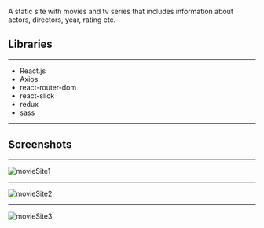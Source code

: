 A static site with movies and tv series that includes information about actors, directors, year, rating etc.

## Libraries

---

- React.js
- Axios
- react-router-dom
- react-slick
- redux
- sass

---

## Screenshots

---

![movieSite1](https://user-images.githubusercontent.com/97463548/151427119-3d250bfe-8c31-4cd5-a29a-e68cc04d40f1.png)

---

![movieSite2](https://user-images.githubusercontent.com/97463548/151427130-0bc1f13e-a897-4515-be6a-c84be896f1d6.png)

---

![movieSite3](https://user-images.githubusercontent.com/97463548/151427138-bb7032db-5a17-4072-902a-50df3043e5d2.png)
